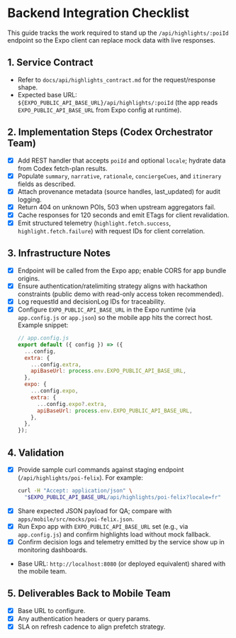 # Backend Integration Checklist

This guide tracks the work required to stand up the `/api/highlights/:poiId` endpoint so the Expo client can replace mock data with live responses.

## 1. Service Contract
- Refer to `docs/api/highlights_contract.md` for the request/response shape.
- Expected base URL: `${EXPO_PUBLIC_API_BASE_URL}/api/highlights/:poiId` (the app reads `EXPO_PUBLIC_API_BASE_URL` from Expo config at runtime).

## 2. Implementation Steps (Codex Orchestrator Team)
- [x] Add REST handler that accepts `poiId` and optional `locale`; hydrate data from Codex fetch-plan results.
- [x] Populate `summary`, `narrative`, `rationale`, `conciergeCues`, and `itinerary` fields as described.
- [x] Attach provenance metadata (source handles, last_updated) for audit logging.
- [x] Return 404 on unknown POIs, 503 when upstream aggregators fail.
- [x] Cache responses for 120 seconds and emit ETags for client revalidation.
- [x] Emit structured telemetry (`highlight.fetch.success`, `highlight.fetch.failure`) with request IDs for client correlation.

## 3. Infrastructure Notes
- [x] Endpoint will be called from the Expo app; enable CORS for app bundle origins.
- [x] Ensure authentication/ratelimiting strategy aligns with hackathon constraints (public demo with read-only access token recommended).
- [x] Log requestId and decisionLog IDs for traceability.
- [x] Configure `EXPO_PUBLIC_API_BASE_URL` in the Expo runtime (via `app.config.js` or `app.json`) so the mobile app hits the correct host. Example snippet:
  ```js
  // app.config.js
  export default ({ config }) => ({
    ...config,
    extra: {
      ...config.extra,
      apiBaseUrl: process.env.EXPO_PUBLIC_API_BASE_URL,
    },
    expo: {
      ...config.expo,
      extra: {
        ...config.expo?.extra,
        apiBaseUrl: process.env.EXPO_PUBLIC_API_BASE_URL,
      },
    },
  });
  ```

## 4. Validation
- [x] Provide sample curl commands against staging endpoint (`/api/highlights/poi-felix`). For example:
  ```bash
  curl -H "Accept: application/json" \
    "$EXPO_PUBLIC_API_BASE_URL/api/highlights/poi-felix?locale=fr"
  ```
- [x] Share expected JSON payload for QA; compare with `apps/mobile/src/mocks/poi-felix.json`.
- [x] Run Expo app with `EXPO_PUBLIC_API_BASE_URL` set (e.g., via `app.config.js`) and confirm highlights load without mock fallback.
- [x] Confirm decision logs and telemetry emitted by the service show up in monitoring dashboards.

- Base URL: `http://localhost:8080` (or deployed equivalent) shared with the mobile team.

## 5. Deliverables Back to Mobile Team
- [x] Base URL to configure.
- [x] Any authentication headers or query params.
- [x] SLA on refresh cadence to align prefetch strategy.
